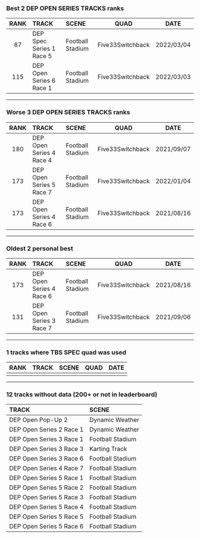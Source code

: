 ### Best 2 DEP OPEN SERIES TRACKS ranks
|RANK|TRACK|SCENE|QUAD|DATE|
|:---:|:---|:---|:---:|:---:|
|87|DEP Spec Series 1 Race 5|Football Stadium|Five33Switchback|2022/03/04|
|115|DEP Open Series 6 Race 1|Football Stadium|Five33Switchback|2022/03/03|
---
### Worse 3 DEP OPEN SERIES TRACKS ranks
|RANK|TRACK|SCENE|QUAD|DATE|
|:---:|:---|:---|:---:|:---:|
|180|DEP Open Series 4 Race 4|Football Stadium|Five33Switchback|2021/09/07|
|173|DEP Open Series 5 Race 7|Football Stadium|Five33Switchback|2022/01/04|
|173|DEP Open Series 4 Race 6|Football Stadium|Five33Switchback|2021/08/16|
---
### Oldest 2 personal best
|RANK|TRACK|SCENE|QUAD|DATE|
|:---:|:---|:---|:---:|:---:|
|173|DEP Open Series 4 Race 6|Football Stadium|Five33Switchback|2021/08/16|
|131|DEP Open Series 3 Race 7|Football Stadium|Five33Switchback|2021/09/06|
---
### 1 tracks where TBS SPEC quad was used
|RANK|TRACK|SCENE|QUAD|DATE|
|:---:|:---|:---|:---:|:---:|
||||||
---
### 12 tracks without data (200+ or not in leaderboard)
|TRACK|SCENE|
|:---|:---|
|DEP Open Pop-Up 2|Dynamic Weather|
|DEP Open Series 2 Race 1|Dynamic Weather|
|DEP Open Series 3 Race 1|Football Stadium|
|DEP Open Series 3 Race 3|Karting Track|
|DEP Open Series 3 Race 6|Football Stadium|
|DEP Open Series 4 Race 7|Football Stadium|
|DEP Open Series 5 Race 1|Football Stadium|
|DEP Open Series 5 Race 2|Football Stadium|
|DEP Open Series 5 Race 3|Football Stadium|
|DEP Open Series 5 Race 4|Football Stadium|
|DEP Open Series 5 Race 5|Football Stadium|
|DEP Open Series 5 Race 6|Football Stadium|
